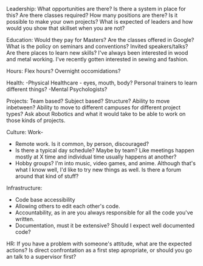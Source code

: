 Leadership:
What opportunities are there?
Is there a system in place for this?
Are there classes required?
How many positions are there?
Is it possible to make your own projects?
What is expected of leaders and how would you show that skillset when you are not?

Education:
Would they pay for Masters?
Are the classes offered in Google?
What is the policy on seminars and conventions?
Invited speakers/talks?
Are there places to learn new skills? I've always been interested in wood and metal working. I've recently gotten interested in sewing and fashion.

Hours:
Flex hours?
Overnight occomidations?

Health:
-Physical
Healthcare - eyes, mouth, body?
Personal trainers to learn different things?
-Mental
Psychologists?

Projects:
Team based? Subject based? Structure? Ability to move inbetween? Ability to move to different campuses for different project types?
Ask about Robotics and what it would take to be able to work on those kinds of projects.

Culture:
Work-
- Remote work. Is it common, by person, discouraged?
- Is there a typical day schedule? Maybe by team? Like meetings happen mostly at X time and individual time usually happens at another?
- Hobby groups? I'm into music, video games, and anime. Although that's what I know well, I'd like to try new things as well. Is there a forum around that kind of stuff?

Infrastructure:
- Code base accessibility
- Allowing others to edit each other's code.
- Accountability, as in are you always responsible for all the code you've written.
- Documentation, must it be extensive? Should I expect well documented code?

HR:
If you have a problem with someone's attitude, what are the expected actions? Is direct confrontation as a first step apropriate, or should you go an talk to a supervisor first?